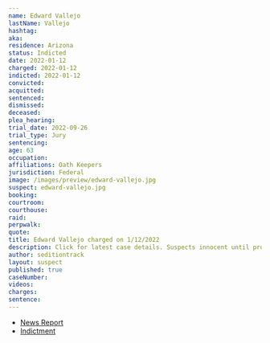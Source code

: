```yaml
---
name: Edward Vallejo
lastName: Vallejo
hashtag:
aka:
residence: Arizona
status: Indicted
date: 2022-01-12
charged: 2022-01-12
indicted: 2022-01-12
convicted:
acquitted:
sentenced:
dismissed:
deceased:
plea_hearing:
trial_date: 2022-09-26
trial_type: Jury
sentencing:
age: 63
occupation:
affiliations: Oath Keepers
jurisdiction: Federal
image: /images/preview/edward-vallejo.jpg
suspect: edward-vallejo.jpg
booking:
courtroom:
courthouse:
raid:
perpwalk:
quote:
title: Edward Vallejo charged on 1/12/2022
description: Click for latest case details. Suspects innocent until proven guilty.
author: seditiontrack
layout: suspect
published: true
caseNumber: 
videos:
charges:
sentence:
---
```

- [News Report](https://www.azcentral.com/story/news/local/phoenix-breaking/2022/01/13/phoenix-man-edward-vallejo-charged-relation-jan-6-capitol-breach/6516426001/)
- [Indictment](https://www.justice.gov/usao-dc/case-multi-defendant/file/1514921/download)
